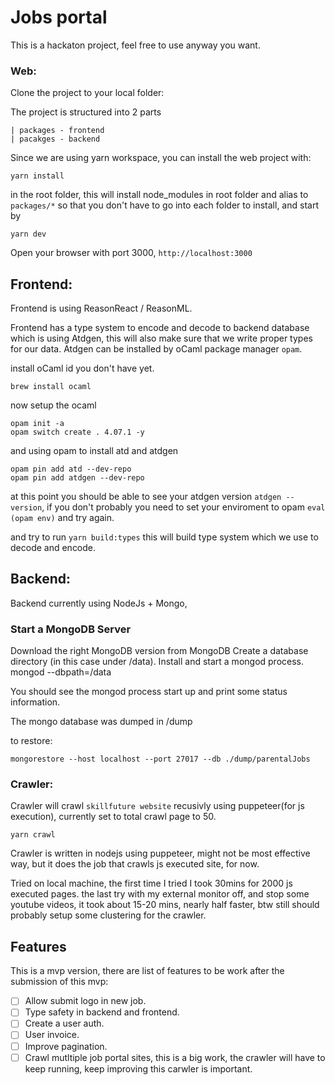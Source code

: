# Jobs portal

This is a hackaton project, feel free to use anyway you want.

### Web:
Clone the project to your local folder:

The project is structured into 2 parts

```
| packages - frontend
| pacakges - backend
```
Since we are using yarn workspace, you can install the web project with:

```
yarn install
```
in the root folder, this will install node_modules in root folder and alias to `packages/*` so that you don't have to go into each folder to install, and start by

```
yarn dev
```

Open your browser with port 3000, `http://localhost:3000`


## Frontend:

Frontend is using ReasonReact / ReasonML.

Frontend has a type system to encode and decode to backend database which is using Atdgen, this will also make sure that we write proper types for our data. Atdgen can be installed by oCaml package manager `opam`.

install oCaml id you don't have yet.

```
brew install ocaml
```
now setup the ocaml

```
opam init -a
opam switch create . 4.07.1 -y
```
and using opam to install atd and atdgen

```
opam pin add atd --dev-repo   
opam pin add atdgen --dev-repo
```
at this point you should be able to see your atdgen version `atdgen --version`, if you don't probably you need to set your enviroment to opam `eval (opam env)` and try again.

and try to run `yarn build:types` this will build type system which we use to decode and encode.

## Backend:

Backend currently using NodeJs + Mongo,

### Start a MongoDB Server

Download the right MongoDB version from MongoDB
Create a database directory (in this case under /data).
Install and start a mongod process.
mongod --dbpath=/data

You should see the mongod process start up and print some status information.

The mongo database was dumped in /dump

to restore:

```
mongorestore --host localhost --port 27017 --db ./dump/parentalJobs
```

### Crawler:

Crawler will crawl `skillfuture website` recusivly using puppeteer(for js execution), currently set to total crawl page to 50.

```
yarn crawl
```

Crawler is written in nodejs using puppeteer, might not be most effective way, but it does the job that crawls js executed site, for now.

Tried on local machine, the first time I tried I took 30mins for 2000 js executed pages. the last try with my external monitor off, and stop some youtube videos, it took about 15-20 mins, nearly half faster, btw still should probably setup some clustering for the crawler.


## Features

This is a mvp version, there are list of features to be work after the submission of this mvp:

- [ ] Allow submit logo in new job.
- [ ] Type safety in backend and frontend.
- [ ] Create a user auth.
- [ ] User invoice.
- [ ] Improve pagination.
- [ ] Crawl mutltiple job portal sites, this is a big work, the crawler will have to keep running, keep improving this carwler is important.
